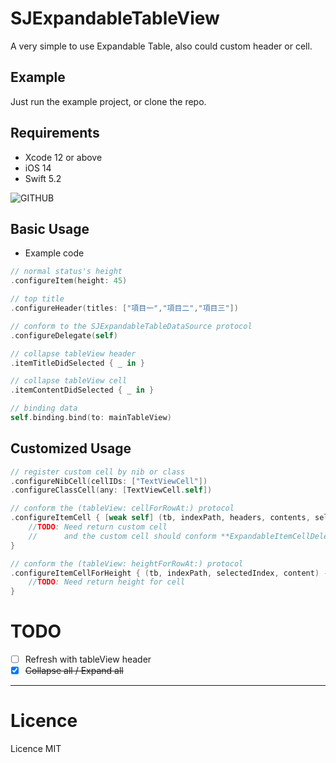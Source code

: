 # SJExpandableTableView
A very simple to use Expandable Table, also could custom header or cell.

## Example
Just run the example project, or clone the repo.

## Requirements
* Xcode 12 or above
* iOS 14
* Swift 5.2

![GITHUB](https://github.com/SabrinaJiang14/SJExpandableTableView/blob/master/Example/demo.gif "demo")

## Basic Usage
- Example code
``` swift
// normal status's height
.configureItem(height: 45)

// top title
.configureHeader(titles: ["項目一","項目二","項目三"])

// conform to the SJExpandableTableDataSource protocol
.configureDelegate(self)

// collapse tableView header
.itemTitleDidSelected { _ in }

// collapse tableView cell
.itemContentDidSelected { _ in }
```
``` swift
// binding data
self.binding.bind(to: mainTableView)
```

## Customized Usage

```swift
// register custom cell by nib or class
.configureNibCell(cellIDs: ["TextViewCell"])
.configureClassCell(any: [TextViewCell.self])

// conform the (tableView: cellForRowAt:) protocol 
.configureItemCell { [weak self] (tb, indexPath, headers, contents, selectedIndex) -> UITableViewCell? in
	//TODO: Need return custom cell
	//      and the custom cell should conform **ExpandableItemCellDelegate** if want get cell tap event
}

// conform the (tableView: heightForRowAt:) protocol 
.configureItemCellForHeight { (tb, indexPath, selectedIndex, content) -> CGFloat in
	//TODO: Need return height for cell
}
```
# TODO
- [ ] Refresh with tableView header
- [X] ~~Collapse all / Expand all~~

---
# Licence
Licence MIT